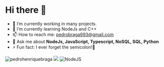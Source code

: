 # Hi there 👋

- 🔭 I’m currently working in many projects.
- 🌱 I’m currently learning NodeJs and C++
- 📫 How to reach me: [pedrobraga693@gmail.com](mailto:pedrobraga693@gmail.com)
- 💬 Ask me about **NodeJs, JavaScript, Typescript, NoSQL, SQL, Python**
- ⚡ Fun fact: I ever forget the semicolon!🤣

<img src="https://github-readme-stats.vercel.app/api?username=pedrohenriquebraga&show_icons=true" alt="pedrohenriquebraga"/> 
<img src="https://github-readme-stats.vercel.app/api/top-langs/?username=pedrohenriquebraga&theme=transparent" />
<img alt="NodeJS" src="https://img.shields.io/badge/node.js-%2343853D.svg?&style=for-the-badge&logo=node.js&logoColor=white"/>
